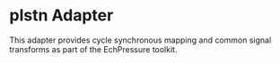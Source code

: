 # plstn Adapter

This adapter provides cycle synchronous mapping and common signal transforms as
part of the EchPressure toolkit.
